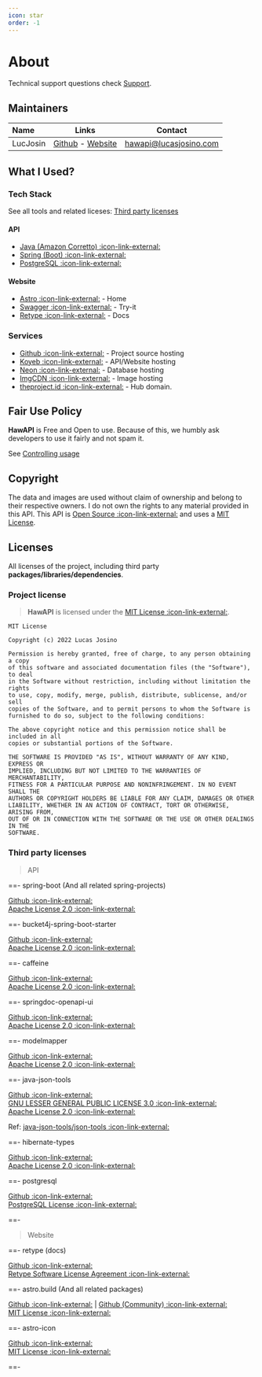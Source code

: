 ```yaml
---
icon: star
order: -1
---
```


# About

Technical support questions check [Support](./Support.md).

## Maintainers

| Name     |                                   Links                                    |        Contact         |
| :------- | :------------------------------------------------------------------------: | :--------------------: |
| LucJosin | [Github](https://github.com/LucJosin) - [Website](https://lucasjosino.com) | hawapi@lucasjosino.com |

<!-- # Contributors -->

## What I Used?

### Tech Stack

See all tools and related liceses: [Third party licenses](#third-party-licenses)

#### API

- <a href="https://aws.amazon.com/corretto/" target="_blank">Java (Amazon Corretto) :icon-link-external:</a>
- <a href="https://spring.io/projects/spring-boot" target="_blank">Spring (Boot) :icon-link-external:</a>
- <a href="https://www.postgresql.org/" target="_blank">PostgreSQL :icon-link-external:</a>

#### Website

- <a href="https://astro.build/" target="_blank">Astro :icon-link-external:</a> - Home
- <a href="https://swagger.io/" target="_blank">Swagger :icon-link-external:</a> - Try-it
- <a href="https://retype.com/" target="_blank">Retype :icon-link-external:</a> - Docs

### Services

- <a href="https://github.com/" target="_blank">Github :icon-link-external:</a> - Project source hosting
- <a href="https://koyeb.com/" target="_blank">Koyeb :icon-link-external:</a> - API/Website hosting
- <a href="https://neon.tech/" target="_blank">Neon :icon-link-external:</a> - Database hosting
- <a href="https://imgcdn.dev/" target="_blank">ImgCDN :icon-link-external:</a> - Image hosting
- <a href="https://theproject.id/" target="_blank">theproject.id :icon-link-external:</a> - Hub domain.

## Fair Use Policy

**HawAPI** is Free and Open to use. Because of this, we humbly ask developers to use it fairly and not spam it.

See [Controlling usage](/guides/rate-limiting/#controlling-usage)

## Copyright

The data and images are used without claim of ownership and belong to their respective owners. I do not own the rights to any material provided in this API. This API is [Open Source :icon-link-external:]({{git_home}}) and uses a [MIT License](#licenses).

## Licenses

All licenses of the project, including third party **packages/libraries/dependencies**.

### Project license

> **HawAPI** is licensed under the [MIT License :icon-link-external:]({{git}}/LICENSE).

```
MIT License

Copyright (c) 2022 Lucas Josino

Permission is hereby granted, free of charge, to any person obtaining a copy
of this software and associated documentation files (the "Software"), to deal
in the Software without restriction, including without limitation the rights
to use, copy, modify, merge, publish, distribute, sublicense, and/or sell
copies of the Software, and to permit persons to whom the Software is
furnished to do so, subject to the following conditions:

The above copyright notice and this permission notice shall be included in all
copies or substantial portions of the Software.

THE SOFTWARE IS PROVIDED "AS IS", WITHOUT WARRANTY OF ANY KIND, EXPRESS OR
IMPLIED, INCLUDING BUT NOT LIMITED TO THE WARRANTIES OF MERCHANTABILITY,
FITNESS FOR A PARTICULAR PURPOSE AND NONINFRINGEMENT. IN NO EVENT SHALL THE
AUTHORS OR COPYRIGHT HOLDERS BE LIABLE FOR ANY CLAIM, DAMAGES OR OTHER
LIABILITY, WHETHER IN AN ACTION OF CONTRACT, TORT OR OTHERWISE, ARISING FROM,
OUT OF OR IN CONNECTION WITH THE SOFTWARE OR THE USE OR OTHER DEALINGS IN THE
SOFTWARE.
```

### Third party licenses

> API

==- spring-boot (And all related spring-projects)

[Github :icon-link-external:](https://github.com/spring-projects) \
[Apache License 2.0 :icon-link-external:](https://github.com/spring-projects/spring-boot/blob/main/LICENSE.txt)

==- bucket4j-spring-boot-starter

[Github :icon-link-external:](https://github.com/MarcGiffing/bucket4j-spring-boot-starter) \
[Apache License 2.0 :icon-link-external:](https://github.com/MarcGiffing/bucket4j-spring-boot-starter/blob/master/LICENSE)

==- caffeine

[Github :icon-link-external:](https://github.com/ben-manes/caffeine/) \
[Apache License 2.0 :icon-link-external:](https://github.com/ben-manes/caffeine/blob/master/LICENSE)

==- springdoc-openapi-ui

[Github :icon-link-external:](https://github.com/springdoc/springdoc-openapi) \
[Apache License 2.0 :icon-link-external:](https://github.com/springdoc/springdoc-openapi/blob/master/LICENSE)

==- modelmapper

[Github :icon-link-external:](https://github.com/modelmapper/modelmapper) \
[Apache License 2.0 :icon-link-external:](https://github.com/modelmapper/modelmapper/blob/master/LICENSE.txt)

==- java-json-tools

[Github :icon-link-external:](https://github.com/java-json-tools) \
[GNU LESSER GENERAL PUBLIC LICENSE 3.0 :icon-link-external:](https://www.gnu.org/licenses/lgpl-3.0.txt) \
[Apache License 2.0 :icon-link-external:](https://www.apache.org/licenses/LICENSE-2.0.txt)

Ref: [java-json-tools/json-tools :icon-link-external:](https://github.com/java-json-tools/json-patch/blob/master/LICENSE)

==- hibernate-types

[Github :icon-link-external:](https://github.com/vladmihalcea/hibernate-types) \
[Apache License 2.0 :icon-link-external:](https://github.com/vladmihalcea/hibernate-types/blob/master/LICENSE)

==- postgresql

[Github :icon-link-external:](https://github.com/postgres/) \
[PostgreSQL License :icon-link-external:](https://www.postgresql.org/about/licence/)

==-

> Website

==- retype (docs)

[Github :icon-link-external:](https://github.com/retypeapp/retype) \
[Retype Software License Agreement :icon-link-external:](https://github.com/retypeapp/retype/blob/main/LICENSE.md)

==- astro.build (And all related packages)

[Github :icon-link-external:](https://github.com/withastro/) | [Github (Community) :icon-link-external:](https://github.com/astro-community) \
[MIT License :icon-link-external:](https://github.com/withastro/astro/blob/main/LICENSE)

==- astro-icon

[Github :icon-link-external:](https://github.com/natemoo-re/astro-icon) \
[MIT License :icon-link-external:](https://github.com/natemoo-re/astro-icon/blob/main/LICENSE)

==-
